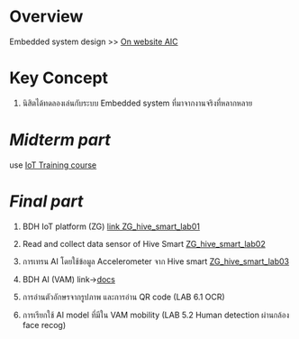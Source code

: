 
# Overview
Embedded system design >> [On website AIC](https://docs.aic-eec.com/embedded-systems/embedded-system-design)

# Key Concept 
1. นิสิตได้ทดลองเล่นกับระบบ Embedded system ที่มาจากงานจริงที่หลากหลาย 


# ***Midterm part***

use [IoT Training course](https://github.com/Advance-Innovation-Centre-AIC/IIoT_Training_course/tree/main/IoT_PLC)

# ***Final part***

1. BDH IoT platform (ZG)
[link ZG_hive_smart_lab01](https://github.com/Advance-Innovation-Centre-AIC/EE_Curriculum/tree/main/term2_65_EE59_ES_Design/ZG_hive_smart_lab01)

2. Read and collect data sensor of Hive Smart 
[ZG_hive_smart_lab02](https://github.com/Advance-Innovation-Centre-AIC/EE_Curriculum/tree/main/term2_65_EE59_ES_Design/ZG_hive_smart_lab02)
         
3. การเทรน AI โดยใช้ข้อมูล Accelerometer จาก Hive smart
[ZG_hive_smart_lab03](https://github.com/Advance-Innovation-Centre-AIC/EE_Curriculum/tree/main/term2_65_EE59_ES_Design/ZG_hive_smart_lab03)

4. BDH AI (VAM) link->[docs](https://github.com/Advance-Innovation-Centre-AIC/EE_Curriculum/blob/main/term2_65_EE59_ES_Design/docs/buuMobilityV1-3.pdf)
5. การอ่านตัวอักษรจากรูปภาพ และการอ่าน QR code (LAB 6.1 OCR) 
6. การเรียกใช้ AI model ที่มีใน VAM mobility (LAB 5.2 Human detection ผ่านกล้อง face recog)


